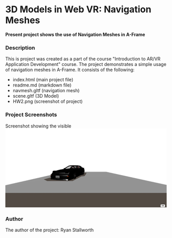 # 3D Models in Web VR: Navigation Meshes

**Present project shows the use of Navigation Meshes in A-Frame**


### **Description**
This is project was created as a part of the course "Introduction to AR/VR Application Development" course. The project demonstrates a simple usage of navigation meshes in A-Frame. It consists of the following:
- index.html (main project file) 
- readme.md (markdown file)
- navmesh.gltf (navigation mesh)
- scene.gltf (3D Model)
- HW2.png (screenshot of project)

### **Project Screenshots**
Screenshot showing the visible
![Navigation Mesh](https://github.com/Mystophicles/ECT4900/raw/main/HW2/HW2.PNG)

### **Author**
The author of the project: Ryan Stallworth


